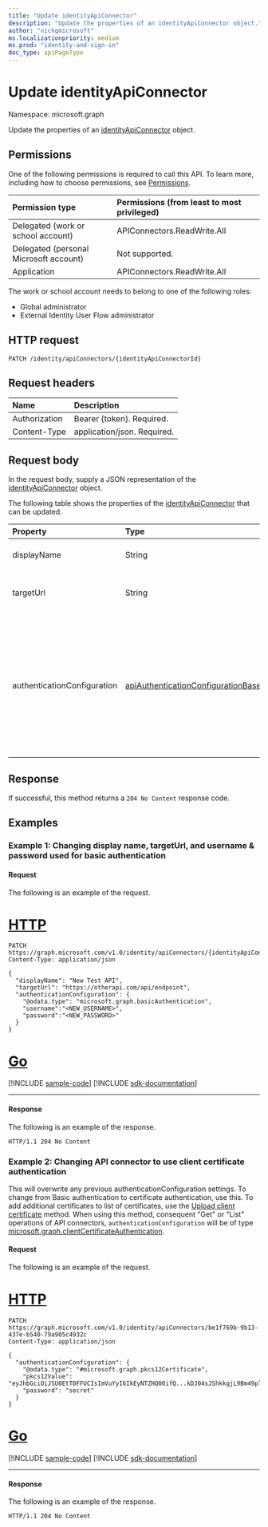 ```yaml
---
title: "Update identityApiConnector"
description: "Update the properties of an identityApiConnector object."
author: "nickgmicrosoft"
ms.localizationpriority: medium
ms.prod: "identity-and-sign-in"
doc_type: apiPageType
---
```


# Update identityApiConnector

Namespace: microsoft.graph

Update the properties of an [identityApiConnector](../resources/identityapiconnector.md) object.

## Permissions

One of the following permissions is required to call this API. To learn more, including how to choose permissions, see [Permissions](/graph/permissions-reference).

| Permission type                        | Permissions (from least to most privileged) |
| :------------------------------------- | :------------------------------------------ |
| Delegated (work or school account)     | APIConnectors.ReadWrite.All |
| Delegated (personal Microsoft account) | Not supported.  |
| Application                            | APIConnectors.ReadWrite.All |

The work or school account needs to belong to one of the following roles:

* Global administrator
* External Identity User Flow administrator

## HTTP request

<!-- {
  "blockType": "ignored"
}
-->

``` http
PATCH /identity/apiConnectors/{identityApiConnectorId}
```

## Request headers
|Name|Description|
|:---|:---|
|Authorization|Bearer {token}. Required.|
|Content-Type|application/json. Required.|

## Request body
In the request body, supply a JSON representation of the [identityApiConnector](../resources/identityapiconnector.md) object.

The following table shows the properties of the [identityApiConnector](../resources/identityapiconnector.md) that can be updated.


|Property|Type|Description|
|:---|:---|:---|
|displayName|String| The name of the API connector. |
|targetUrl|String| The URL of the API endpoint to call. |
|authenticationConfiguration|[apiAuthenticationConfigurationBase](../resources/apiauthenticationconfigurationbase.md)|The object which describes the authentication configuration details for calling the API. Only [Basic authentication](../resources/basicauthentication.md) and [PKCS 12 client certificate](../resources/pkcs12certificate.md) are supported.|

## Response

If successful, this method returns a `204 No Content` response code.

## Examples

### Example 1: Changing display name, targetUrl, and username & password used for basic authentication

#### Request

The following is an example of the request.


# [HTTP](#tab/http)
<!-- {
  "blockType": "request",
  "name": "update_identityapiconnector"
}
-->

``` http
PATCH https://graph.microsoft.com/v1.0/identity/apiConnectors/{identityApiConnectorId}
Content-Type: application/json

{
  "displayName": "New Test API",
  "targetUrl": "https://otherapi.com/api/endpoint",
  "authenticationConfiguration": {
    "@odata.type": "microsoft.graph.basicAuthentication",
    "username":"<NEW_USERNAME>", 
    "password":"<NEW_PASSWORD>"
  }
}
```

# [Go](#tab/go)
[!INCLUDE [sample-code](../includes/snippets/go/update-identityapiconnector-go-snippets.md)]
[!INCLUDE [sdk-documentation](../includes/snippets/snippets-sdk-documentation-link.md)]

---


#### Response

The following is an example of the response.

<!-- {
  "blockType": "response",
}
-->

``` http
HTTP/1.1 204 No Content
```

### Example 2: Changing API connector to use client certificate authentication

This will overwrite any previous authenticationConfiguration settings. To change from Basic authentication to certificate authentication, use this. To add additional certificates to list of certificates, use the [Upload client certificate](../api/identityapiconnector-uploadclientcertificate.md) method. When using this method, consequent "Get" or "List" operations of API connectors, `authenticationConfiguration` will be of type [microsoft.graph.clientCertificateAuthentication](../resources/clientcertificateauthentication.md).

#### Request

The following is an example of the request.


# [HTTP](#tab/http)
<!-- {
  "blockType": "request",
  "name": "update_identityapiconnector"
}
-->

``` http
PATCH https://graph.microsoft.com/v1.0/identity/apiConnectors/be1f769b-9b13-437e-b540-79a905c4932c
Content-Type: application/json

{
  "authenticationConfiguration": {
    "@odata.type": "#microsoft.graph.pkcs12Certificate",
    "pkcs12Value": "eyJhbGciOiJSU0EtT0FFUCIsImVuYyI6IkEyNTZHQ00ifQ...kDJ04sJShkkgjL9Bm49plA",
    "password": "secret"
  }
}
```

# [Go](#tab/go)
[!INCLUDE [sample-code](../includes/snippets/go/update-identityapiconnector-go-snippets.md)]
[!INCLUDE [sdk-documentation](../includes/snippets/snippets-sdk-documentation-link.md)]

---


#### Response

The following is an example of the response.

<!-- {
  "blockType": "response",
}
-->

``` http
HTTP/1.1 204 No Content
```
